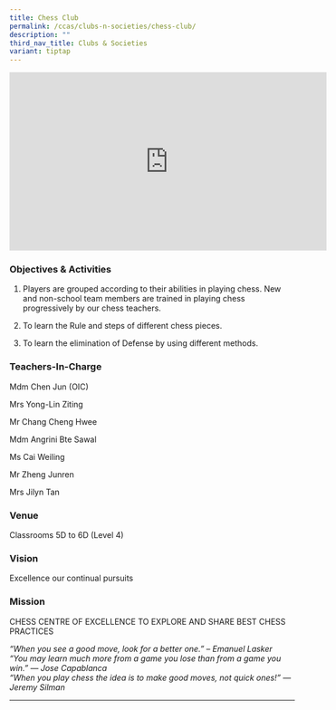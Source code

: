 ```yaml
---
title: Chess Club
permalink: /ccas/clubs-n-societies/chess-club/
description: ""
third_nav_title: Clubs & Societies
variant: tiptap
---
```

<div class="iframe-wrapper">
<iframe height="315" width="560" allowfullscreen="true" frameborder="0" src="https://www.youtube.com/embed/MlbXnouU3rY?si=ow7ovsODeVwF9juq"></iframe>
</div>
<h3>Objectives &amp; Activities</h3>
<ol data-tight="true" class="tight">
<li>
<p>Players are grouped according to their abilities in playing chess. New
and non-school team members are trained in playing chess progressively
by our chess teachers.</p>
</li>
<li>
<p>To learn the Rule and steps of different chess pieces.</p>
</li>
<li>
<p>To learn the elimination of Defense by using different methods.</p>
</li>
</ol>
<h3>Teachers-In-Charge</h3>
<p>Mdm Chen Jun (OIC)</p>
<p>Mrs Yong-Lin Ziting</p>
<p>Mr Chang Cheng Hwee</p>
<p>Mdm Angrini Bte Sawal</p>
<p>Ms Cai Weiling</p>
<p>Mr Zheng Junren</p>
<p>Mrs Jilyn Tan</p>
<h3>Venue</h3>
<p>Classrooms 5D to 6D (Level 4)</p>
<h3>Vision</h3>
<p>Excellence our continual pursuits</p>
<h3>Mission</h3>
<p>CHESS CENTRE OF EXCELLENCE TO EXPLORE AND SHARE BEST CHESS PRACTICES</p>
<p><em>“When you see a good move, look for a better one.” – Emanuel Lasker<br>“You may learn much more from a game you lose than from a game you win.” — Jose Capablanca<br>“When you play chess the idea is to make good moves, not quick ones!” — Jeremy Silman</em>
</p>
<hr>
<p></p>